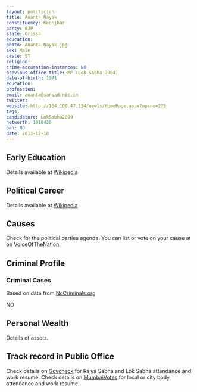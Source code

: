 ```yaml
---
layout: politician
title: Ananta Nayak
constituency: Keonjhar  
party: BJP
state: Orissa
education: 
photo: Ananta Nayak.jpg
sex: Male
caste: ST
religion: 
crime-accusation-instances: NO
previous-office-title: MP (Lok Sabha 2004)
date-of-birth: 1971
education:  
profession: 
email: ananta@sansad.nic.in
twitter:
website: http://164.100.47.134/newls/HomePage.aspx?mpsno=275
tags: 
candidature: LokSabha2009
networth: 1018420
pan: NO
date: 2013-12-18
---
```


## Early Education
Details available at [Wikipedia](http://www.wikipedia.org/wiki/)

## Political Career
Details available at [Wikipedia](http://www.wikipedia.org/wiki/)

## Causes 
Check for the political parties agenda. You can list or vote on your cause at on [VoiceOfTheNation](http://www.voiceofthenation.org).

## Criminal Profile

### Criminal Cases
Based on data from [NoCriminals.org](http://www.nocriminals.org)

NO

## Personal Wealth
Details of assets.

## Track record in Public Office
Check details on [Govcheck](http://www.govcheck.org) for Rajya Sabha and Lok Sabha attendance and work resume. Check details on [MumbaiVotes](http://www.mumbaivotes.org) for local or city body attendance and work resume.
		